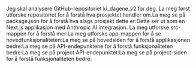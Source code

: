 Jeg skal analysere GitHub-repositoriet ki_dagene_v2 for deg. La meg først utforske repositoriet for å forstå hva prosjektet handler om.La meg se på package.json for å forstå hva slags prosjekt dette er:Dette ser ut som en Next.js applikasjon med Anthropic AI integrasjon. La meg utforske src-mappen for å forstå mer:La meg utforske app-mappen for å se hovedfunksjonaliteten:La meg se på hovedsiden for å forstå applikasjonen bedre:La meg se på API-endepunktene for å forstå funksjonaliteten bedre:La meg se på project API-endepunktet:La meg se på project-siden for å forstå funksjonaliteten bedre: